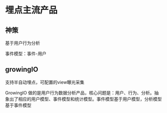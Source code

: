 # 埋点主流产品

## 神策

基于用户行为分析

事件模型：事件-用户

## growingIO

支持半自动埋点，可配置的view曝光采集



GrowingIO 做的是用户行为数据分析产品，核心问题是：用户、行为、分析。抽象出了相应的用户模型、事件模型和统计模型。事件模型基于用户模型，分析模型基于事件模型